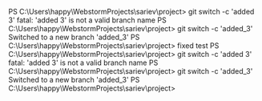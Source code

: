 PS C:\Users\happy\WebstormProjects\sariev\project> git switch -c 'added 3'
fatal: 'added 3' is not a valid branch name
PS C:\Users\happy\WebstormProjects\sariev\project> git switch -c 'added_3'
Switched to a new branch 'added_3'
PS C:\Users\happy\WebstormProjects\sariev\project>
fixed test
PS C:\Users\happy\WebstormProjects\sariev\project> git switch -c 'added 3'
fatal: 'added 3' is not a valid branch name
PS C:\Users\happy\WebstormProjects\sariev\project> git switch -c 'added_3'
Switched to a new branch 'added_3'
PS C:\Users\happy\WebstormProjects\sariev\project> 
